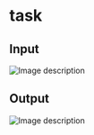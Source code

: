# task
## Input
![Image description](https://github.com/saneet09/task/blob/master/a.png)

## Output
![Image description](https://github.com/saneet09/task/blob/master/b.png)
